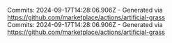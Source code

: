 Commits: 2024-09-17T14:28:06.906Z - Generated via https://github.com/marketplace/actions/artificial-grass
<br>
Commits: 2024-09-17T14:28:06.906Z - Generated via https://github.com/marketplace/actions/artificial-grass
<br>

